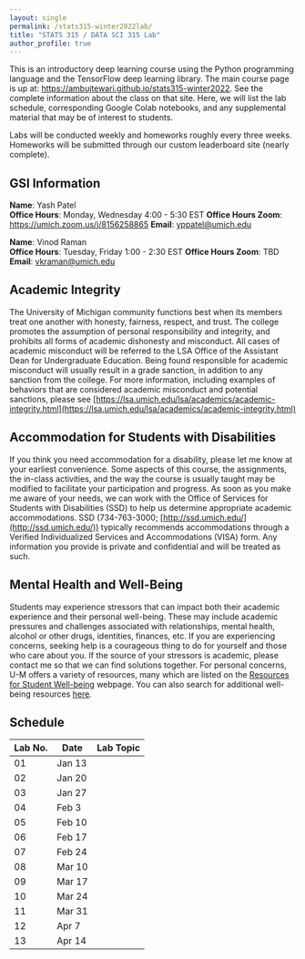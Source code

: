 ```yaml
---
layout: single
permalink: /stats315-winter2022lab/
title: "STATS 315 / DATA SCI 315 Lab"
author_profile: true
---
```


This is an introductory deep learning course using the Python programming language and the TensorFlow deep learning library. The main course page is up at: https://ambujtewari.github.io/stats315-winter2022. See the complete information about the class on that site. Here, we will list the lab schedule, corresponding Google Colab notebooks, and any supplemental material that may be of interest to students.

Labs will be conducted weekly and homeworks roughly every three weeks. Homeworks will be submitted through our custom leaderboard site (nearly complete).

## GSI Information

**Name**: Yash Patel   
**Office Hours**: Monday, Wednesday 4:00 - 5:30 EST
**Office Hours Zoom**: https://umich.zoom.us/j/8156258865
**Email**: [yppatel@umich.edu](mailto:yppatel@umich.edu)

**Name**: Vinod Raman  
**Office Hours**: Tuesday, Friday 1:00 - 2:30 EST
**Office Hours Zoom**: TBD 
**Email**: [vkraman@umich.edu](mailto:vkraman@umich.edu)

## Academic Integrity

The University of Michigan community functions best when its members treat one another with honesty, fairness, respect, and trust. The college promotes the assumption of personal responsibility and integrity, and prohibits all forms of academic dishonesty and misconduct. All cases of academic misconduct will be referred to the LSA Office of the Assistant Dean for Undergraduate Education. Being found responsible for academic misconduct will usually result in a grade sanction, in addition to any sanction from the college. For more information, including examples of behaviors that are considered academic misconduct and potential sanctions, please see [https://lsa.umich.edu/lsa/academics/academic-integrity.html](https://lsa.umich.edu/lsa/academics/academic-integrity.html)

## Accommodation for Students with Disabilities

If you think you need accommodation for a disability, please let me know at your earliest convenience. Some aspects of this course, the assignments, the in-class activities, and the way the course is usually taught may be modified to facilitate your participation and progress. As soon as you make me aware of your needs, we can work with the Office of Services for Students with Disabilities (SSD) to help us determine appropriate academic accommodations. SSD (734-763-3000; [http://ssd.umich.edu/](http://ssd.umich.edu/)) typically recommends accommodations through a Verified Individualized Services and Accommodations (VISA) form. Any information you provide is private and confidential and will be treated as such.

## Mental Health and Well-Being

Students may experience stressors that can impact both their academic experience and their personal well-being. These may include academic pressures and challenges associated with relationships, mental health, alcohol or other drugs, identities, finances, etc. If you are experiencing concerns, seeking help is a courageous thing to do for yourself and those who care about you. If the source of your stressors is academic, please contact me so that we can find solutions together. For personal concerns, U-M offers a variety of resources, many which are listed on the [Resources for Student Well-being](https://wellbeing.studentlife.umich.edu/resources-list) webpage. You can also search for additional well-being resources [here](https://wellbeing.studentlife.umich.edu/well-being-resources). 

## Schedule

Lab No. | Date | Lab Topic
---         | ---  | ---
01     | Jan 13 |  | 
02     | Jan 20 |  | 
03     | Jan 27 |  | 
04     | Feb 3 |  | 
05     | Feb 10 |  | 
06     | Feb 17 |  | 
07     | Feb 24 |  | 
08     | Mar 10 |  | 
09     | Mar 17 |  | 
10     | Mar 24 |  | 
11     | Mar 31 |  | 
12     | Apr 7 |  | 
13     | Apr 14 |  |

